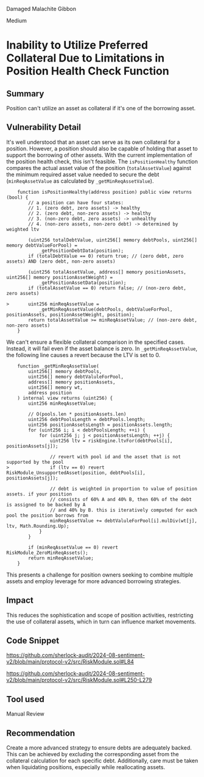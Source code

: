 Damaged Malachite Gibbon

Medium

# Inability to Utilize Preferred Collateral Due to Limitations in Position Health Check Function

## Summary
Position can't utilize an asset as collateral if it's one of the borrowing asset.

## Vulnerability Detail
It's well understood that an asset can serve as its own collateral for a position. However, a position should also be capable of holding that asset to support the borrowing of other assets. With the current implementation of the position health check, this isn't feasible. The `isPositionHealthy` function compares the actual asset value of the position (`totalAssetValue`) against the minimum required asset value needed to secure the debt (`minReqAssetValue` as calculated by `_getMinReqAssetValue`).

```solidity
    function isPositionHealthy(address position) public view returns (bool) {
        // a position can have four states:
        // 1. (zero debt, zero assets) -> healthy
        // 2. (zero debt, non-zero assets) -> healthy
        // 3. (non-zero debt, zero assets) -> unhealthy
        // 4. (non-zero assets, non-zero debt) -> determined by weighted ltv

        (uint256 totalDebtValue, uint256[] memory debtPools, uint256[] memory debtValueForPool) =
            _getPositionDebtData(position);
        if (totalDebtValue == 0) return true; // (zero debt, zero assets) AND (zero debt, non-zero assets)

        (uint256 totalAssetValue, address[] memory positionAssets, uint256[] memory positionAssetWeight) =
            _getPositionAssetData(position);
        if (totalAssetValue == 0) return false; // (non-zero debt, zero assets)

>       uint256 minReqAssetValue =
            _getMinReqAssetValue(debtPools, debtValueForPool, positionAssets, positionAssetWeight, position);
        return totalAssetValue >= minReqAssetValue; // (non-zero debt, non-zero assets)
    }
```

We can't ensure a flexible collateral comparison in the specified cases. Instead, it will fail even if the asset balance is zero.
In `_getMinReqAssetValue`, the following line causes a revert because the LTV is set to 0.

```solidity
    function _getMinReqAssetValue(
        uint256[] memory debtPools,
        uint256[] memory debtValuleForPool,
        address[] memory positionAssets,
        uint256[] memory wt,
        address position
    ) internal view returns (uint256) {
        uint256 minReqAssetValue;

        // O(pools.len * positionAssets.len)
        uint256 debtPoolsLength = debtPools.length;
        uint256 positionAssetsLength = positionAssets.length;
        for (uint256 i; i < debtPoolsLength; ++i) {
            for (uint256 j; j < positionAssetsLength; ++j) {
                uint256 ltv = riskEngine.ltvFor(debtPools[i], positionAssets[j]);

                // revert with pool id and the asset that is not supported by the pool
>               if (ltv == 0) revert RiskModule_UnsupportedAsset(position, debtPools[i], positionAssets[j]);

                // debt is weighted in proportion to value of position assets. if your position
                // consists of 60% A and 40% B, then 60% of the debt is assigned to be backed by A
                // and 40% by B. this is iteratively computed for each pool the position borrows from
                minReqAssetValue += debtValuleForPool[i].mulDiv(wt[j], ltv, Math.Rounding.Up);
            }
        }

        if (minReqAssetValue == 0) revert RiskModule_ZeroMinReqAssets();
        return minReqAssetValue;
    }
```

This presents a challenge for position owners seeking to combine multiple assets and employ leverage for more advanced borrowing strategies.

## Impact
This reduces the sophistication and scope of position activities, restricting the use of collateral assets, which in turn can influence market movements.

## Code Snippet
https://github.com/sherlock-audit/2024-08-sentiment-v2/blob/main/protocol-v2/src/RiskModule.sol#L84

https://github.com/sherlock-audit/2024-08-sentiment-v2/blob/main/protocol-v2/src/RiskModule.sol#L250-L279

## Tool used
Manual Review

## Recommendation
Create a more advanced strategy to ensure debts are adequately backed. This can be achieved by excluding the corresponding asset from the collateral calculation for each specific debt. Additionally, care must be taken when liquidating positions, especially while reallocating assets.